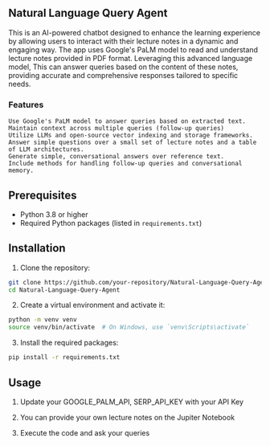 ## Natural Language Query Agent 

This is an AI-powered chatbot designed to enhance the learning experience by allowing users to interact with their lecture notes in a dynamic and engaging way. The app uses Google's PaLM model to read and understand lecture notes provided in PDF format. Leveraging this advanced language model, This can answer queries based on the content of these notes, providing accurate and comprehensive responses tailored to specific needs.

### Features

    Use Google's PaLM model to answer queries based on extracted text.
    Maintain context across multiple queries (follow-up queries)
    Utilize LLMs and open-source vector indexing and storage frameworks.
    Answer simple questions over a small set of lecture notes and a table of LLM architectures.
    Generate simple, conversational answers over reference text.
    Include methods for handling follow-up queries and conversational memory.

## Prerequisites

- Python 3.8 or higher
- Required Python packages (listed in `requirements.txt`)

## Installation

1. Clone the repository:

```bash
git clone https://github.com/your-repository/Natural-Language-Query-Agent.git
cd Natural-Language-Query-Agent
```

2. Create a virtual environment and activate it:

```bash
python -m venv venv
source venv/bin/activate  # On Windows, use `venv\Scripts\activate`
```

3. Install the required packages:

```bash
pip install -r requirements.txt
```

## Usage
1. Update your GOOGLE_PALM_API, SERP_API_KEY with your API Key

2. You can provide your own lecture notes on the Jupiter Notebook

3. Execute the code and ask your queries

